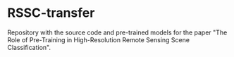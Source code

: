 # RSSC-transfer
Repository with the source code and pre-trained models for the paper "The Role of Pre-Training in High-Resolution Remote Sensing Scene Classification".

